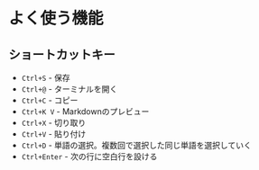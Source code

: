 # よく使う機能

## ショートカットキー

+ `Ctrl+S` - 保存
+ `Ctrl+@` - ターミナルを開く
+ `Ctrl+C` - コピー
+ `Ctrl+K V` - Markdownのプレビュー
+ `Ctrl+X` - 切り取り
+ `Ctrl+V` - 貼り付け
+ `Ctrl+D` - 単語の選択。複数回で選択した同じ単語を選択していく
+ `Ctrl+Enter` - 次の行に空白行を設ける